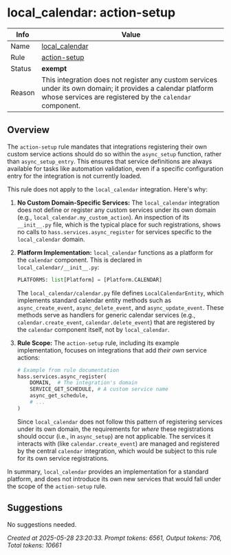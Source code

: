# local_calendar: action-setup

| Info   | Value                                                                    |
|--------|--------------------------------------------------------------------------|
| Name   | [local_calendar](https://www.home-assistant.io/integrations/local_calendar/) |
| Rule   | [action-setup](https://developers.home-assistant.io/docs/core/integration-quality-scale/rules/action-setup)                                                     |
| Status | **exempt**                                       |
| Reason | This integration does not register any custom services under its own domain; it provides a calendar platform whose services are registered by the `calendar` component. |

## Overview

The `action-setup` rule mandates that integrations registering their own custom service actions should do so within the `async_setup` function, rather than `async_setup_entry`. This ensures that service definitions are always available for tasks like automation validation, even if a specific configuration entry for the integration is not currently loaded.

This rule does not apply to the `local_calendar` integration. Here's why:

1.  **No Custom Domain-Specific Services:** The `local_calendar` integration does not define or register any custom services under its own domain (e.g., `local_calendar.my_custom_action`). An inspection of its `__init__.py` file, which is the typical place for such registrations, shows no calls to `hass.services.async_register` for services specific to the `local_calendar` domain.

2.  **Platform Implementation:** `local_calendar` functions as a platform for the `calendar` component. This is declared in `local_calendar/__init__.py`:
    ```python
    PLATFORMS: list[Platform] = [Platform.CALENDAR]
    ```
    The `local_calendar/calendar.py` file defines `LocalCalendarEntity`, which implements standard calendar entity methods such as `async_create_event`, `async_delete_event`, and `async_update_event`. These methods serve as handlers for generic calendar services (e.g., `calendar.create_event`, `calendar.delete_event`) that are registered by the `calendar` component itself, not by `local_calendar`.

3.  **Rule Scope:** The `action-setup` rule, including its example implementation, focuses on integrations that add *their own* service actions:
    ```python
    # Example from rule documentation
    hass.services.async_register(
        DOMAIN,  # The integration's domain
        SERVICE_GET_SCHEDULE, # A custom service name
        async_get_schedule,
        # ...
    )
    ```
    Since `local_calendar` does not follow this pattern of registering services under its own domain, the requirements for *where* these registrations should occur (i.e., in `async_setup`) are not applicable. The services it interacts with (like `calendar.create_event`) are managed and registered by the central `calendar` integration, which would be subject to this rule for its own service registrations.

In summary, `local_calendar` provides an implementation for a standard platform, and does not introduce its own new services that would fall under the scope of the `action-setup` rule.

## Suggestions

No suggestions needed.

_Created at 2025-05-28 23:20:33. Prompt tokens: 6561, Output tokens: 706, Total tokens: 10661_
